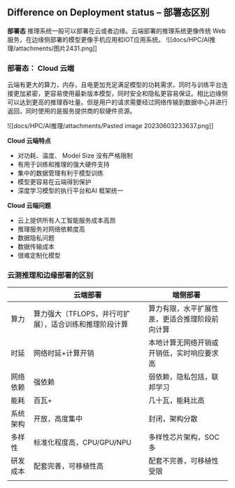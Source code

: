
## Difference on Deployment status – 部署态区别
**部署态**
推理系统一般可以部署在云或者边缘。云端部署的推理系统更像传统 Web 服务，在边缘侧部署的模型更像手机应用和IOT应用系统。
![[docs/HPC/AI推理/attachments/图片2431.png]]

### 部署态： Cloud 云端
云端有更大的算力，内存，且电更加充足满足模型的功耗需求，同时与训练平台连接更加紧密，更容易使用最新版本模型，同时安全和隐私更容易保证。相比边缘侧可以达到更高的推理吞吐量。但是用户的请求需要经过网络传输到数据中心并进行返回，同时使用的是服务提供商的软硬件资源。


![[docs/HPC/AI推理/attachments/Pasted image 20230603233637.png]]


 **Cloud 云端特点**
- 对功耗、温度、 Model Size 没有严格限制
- 有用于训练和推理的强大硬件支持
- 集中的数据管理有利于模型训练
- 模型更容易在云端得到保护
- 深度学习模型的执行平台和AI 框架统一

 **Cloud 云端问题**
- 云上提供所有人工智能服务成本高昂
- 推理服务对网络依赖度高
- 数据隐私问题
- 数据传输成本
- 很难定制化模型
  


### 云测推理和边缘部署的区别

|          | 云端部署                                               | 端侧部署                                       |
| -------- | ------------------------------------------------------ | ---------------------------------------------- |
| 算力     | 算力强大（TFLOPS，并行可扩展），适合训练和推理阶段计算 | 算力有限，水平扩展性差，更适合推理阶段前向计算 |
| 时延     | 网络时延+计算开销                                      | 本地计算无网络开销或开销低，实时响应要求高     |
| 网络依赖 | 强依赖                                                 | 弱依赖，隐私包括，联邦学习                     |
| 能耗     | 百瓦+                                                  | 几十瓦，能耗比高                               |
| 系统架构 | 开放，高度集中                                         | 封闭，架构分散                                 |
| 多样性   | 标准化程度高，CPU/GPU/NPU                              | 多样性芯片架构，SOC多                          |
| 研发成本 | 配套完善，可移植性高                                   | 配套不完善，可移植性受限                       |
|          |                                                        |                                                |


